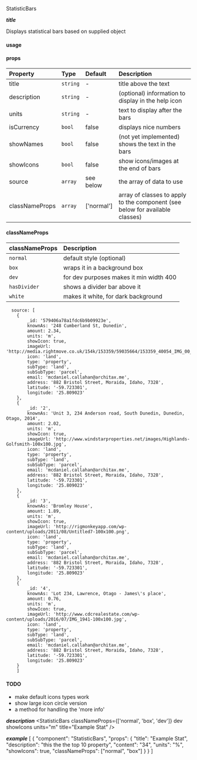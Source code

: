 StatisticBars

*****title*****

Displays statistical bars based on supplied object

#### usage




#### props
|Property				|	Type			|	Default		|	Description
:-----------------------|:--------------|:--------------|:--------------------------------
title						|	`string`	|	-	|	title above the text
description			|	`string`	|	-	|	(optional) information to display in the help icon
units						|	`string`	|	-	|	text to display after the bars
isCurrency			|	`bool`		|	false	|	displays nice numbers
showNames				|	`bool`		|	false	|	(not yet implemented) shows the text in the bars
showIcons				|	`bool`		|	false	|	show icons/images at the end of bars
source					|	`array`		| see below	|	the array of data to use
classNameProps	|	`array`		| ['normal']	|	array of classes to apply to the component (see below for available classes)


#### classNameProps
|classNameProps		|	Description
:-----------------------|:--------------------------------
`normal`				| default style (optional)
`box`						| wraps it in a background box
`dev`						| for dev purposes makes it min width 400
`hasDivider`		| shows a divider bar above it
`white`					| makes it white, for dark background

	  source: [
	  	{
			_id: '579406a78a1fdc6b9b09923e',
			knownAs: '248 Cumberland St, Dunedin',
			amount: 2.34,
			units: 'm',
			showIcon: true,
			imageUrl: 'http://media.rightmove.co.uk/154k/153359/59035664/153359_40054_IMG_00_0000_max_135x100.jpg',
			icon: 'land',
			type: 'property',
			subType: 'land',
			subSubType: 'parcel',
			email: 'mcdaniel.callahan@architax.me',
			address: '882 Bristol Street, Moraida, Idaho, 7328',
			latitude: '-59.723301',
			longitude: '25.809023'
		},
		{
			_id: '2',
			knownAs: 'Unit 3, 234 Anderson road, South Dunedin, Dunedin, Otago, 2014',
			amount: 2.02,
			units: 'm',
			showIcon: true,
			imageUrl: 'http://www.windstarproperties.net/images/Highlands-Golfsmith-100x100.jpg',
			icon: 'land',
			type: 'property',
			subType: 'land',
			subSubType: 'parcel',
			email: 'mcdaniel.callahan@architax.me',
			address: '882 Bristol Street, Moraida, Idaho, 7328',
			latitude: '-59.723301',
			longitude: '25.809023'
		},
		{
			_id: '3',
			knownAs: 'Bromley House',
			amount: 1.89,
			units: 'm',
			showIcon: true,
			imageUrl: 'http://rigmonkeyapp.com/wp-content/uploads/2011/08/Untitled7-100x100.png',
			icon: 'land',
			type: 'property',
			subType: 'land',
			subSubType: 'parcel',
			email: 'mcdaniel.callahan@architax.me',
			address: '882 Bristol Street, Moraida, Idaho, 7328',
			latitude: '-59.723301',
			longitude: '25.809023'
		},
		{
			_id: '4',
			knownAs: 'Lot 234, Lawrence, Otago - James\'s place',
			amount: 0.76,
			units: 'm',
			showIcon: true,
			imageUrl: 'http://www.cdcrealestate.com/wp-content/uploads/2016/07/IMG_1941-100x100.jpg',
			icon: 'land',
			type: 'property',
			subType: 'land',
			subSubType: 'parcel',
			email: 'mcdaniel.callahan@architax.me',
			address: '882 Bristol Street, Moraida, Idaho, 7328',
			latitude: '-59.723301',
			longitude: '25.809023'
		}
		]


#### TODO
 - make default icons types work
- show large icon circle version
- a method for handling the 'more info'

*****description*****
<StatisticBars classNameProps={['normal', 'box', 'dev']} dev showIcons units="m" title="Example Stat" />

*****example*****
[
{
	"component": "StatisticBars",
	"props": {
		"title": "Example Stat",
		"description": "this the the top 10 property",
		"content": "34",
		"units": "%",
		"showIcons": true,
		"classNameProps": ["normal", "box"]
		}
}
]